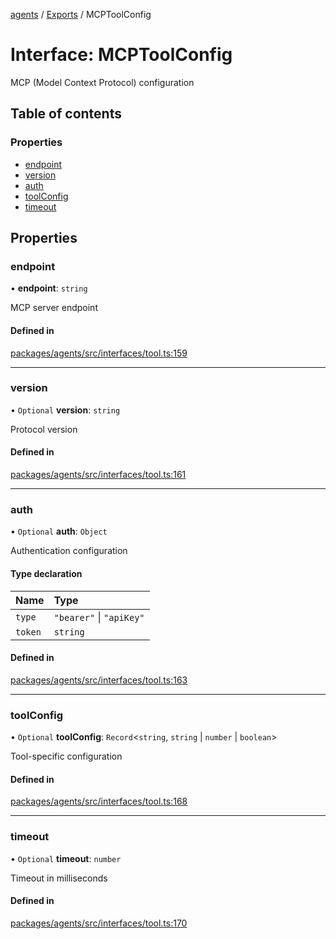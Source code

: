 <!-- 
 ⚠️  AUTO-GENERATED FILE - DO NOT EDIT MANUALLY
 This file is automatically generated by scripts/docs-generator.js
 To make changes, edit the source TypeScript files or update the generator script
-->

[agents](../../) / [Exports](../modules) / MCPToolConfig

# Interface: MCPToolConfig

MCP (Model Context Protocol) configuration

## Table of contents

### Properties

- [endpoint](MCPToolConfig#endpoint)
- [version](MCPToolConfig#version)
- [auth](MCPToolConfig#auth)
- [toolConfig](MCPToolConfig#toolconfig)
- [timeout](MCPToolConfig#timeout)

## Properties

### endpoint

• **endpoint**: `string`

MCP server endpoint

#### Defined in

[packages/agents/src/interfaces/tool.ts:159](https://github.com/woojubb/robota/blob/a69b4da7c5c53be6f90be7c6508928a6d39cf60b/packages/agents/src/interfaces/tool.ts#L159)

___

### version

• `Optional` **version**: `string`

Protocol version

#### Defined in

[packages/agents/src/interfaces/tool.ts:161](https://github.com/woojubb/robota/blob/a69b4da7c5c53be6f90be7c6508928a6d39cf60b/packages/agents/src/interfaces/tool.ts#L161)

___

### auth

• `Optional` **auth**: `Object`

Authentication configuration

#### Type declaration

| Name | Type |
| :------ | :------ |
| `type` | ``"bearer"`` \| ``"apiKey"`` |
| `token` | `string` |

#### Defined in

[packages/agents/src/interfaces/tool.ts:163](https://github.com/woojubb/robota/blob/a69b4da7c5c53be6f90be7c6508928a6d39cf60b/packages/agents/src/interfaces/tool.ts#L163)

___

### toolConfig

• `Optional` **toolConfig**: `Record`\<`string`, `string` \| `number` \| `boolean`\>

Tool-specific configuration

#### Defined in

[packages/agents/src/interfaces/tool.ts:168](https://github.com/woojubb/robota/blob/a69b4da7c5c53be6f90be7c6508928a6d39cf60b/packages/agents/src/interfaces/tool.ts#L168)

___

### timeout

• `Optional` **timeout**: `number`

Timeout in milliseconds

#### Defined in

[packages/agents/src/interfaces/tool.ts:170](https://github.com/woojubb/robota/blob/a69b4da7c5c53be6f90be7c6508928a6d39cf60b/packages/agents/src/interfaces/tool.ts#L170)
